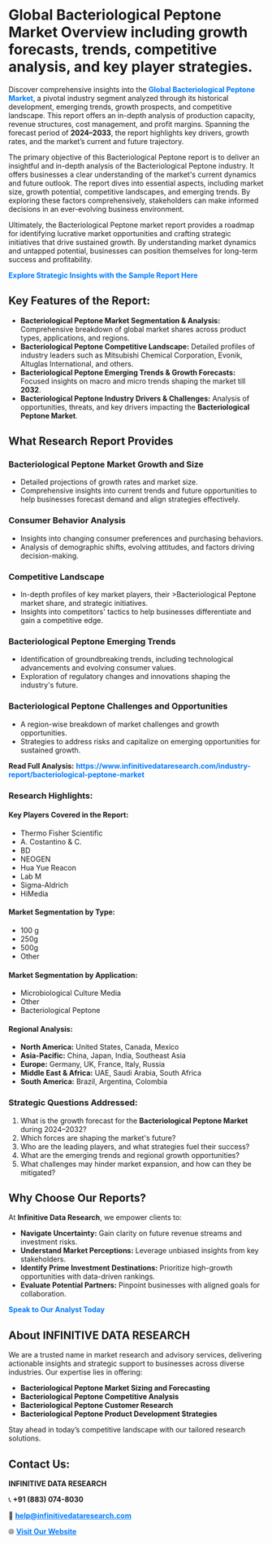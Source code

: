 <h1>Global Bacteriological Peptone Market Overview including growth forecasts, trends, competitive analysis, and key player strategies.</h1>
<p>
Discover comprehensive insights into the 
<a href="https://www.infinitivedataresearch.com/industry-report/bacteriological-peptone-market" rel="dofollow" style="color: #007BFF; text-decoration: none;"><strong>Global Bacteriological Peptone Market</strong></a>, a pivotal industry segment analyzed through its historical development, emerging trends, growth prospects, and competitive landscape. This report offers an in-depth analysis of production capacity, revenue structures, cost management, and profit margins. Spanning the forecast period of <strong>2024–2033</strong>, the report highlights key drivers, growth rates, and the market’s current and future trajectory.
</p>
<p>
The primary objective of this Bacteriological Peptone report is to deliver an insightful and in-depth analysis of the Bacteriological Peptone industry. It offers businesses a clear understanding of the market's current dynamics and future outlook. The report dives into essential aspects, including market size, growth potential, competitive landscapes, and emerging trends. By exploring these factors comprehensively, stakeholders can make informed decisions in an ever-evolving business environment.
</p>
<p>
Ultimately, the Bacteriological Peptone market report provides a roadmap for identifying lucrative market opportunities and crafting strategic initiatives that drive sustained growth. By understanding market dynamics and untapped potential, businesses can position themselves for long-term success and profitability.
</p>
<p>
<a href="https://www.infinitivedataresearch.com/request-sample/reportId=111708" style="color: #007BFF; text-decoration: none;"><strong>Explore Strategic Insights with the Sample Report Here</strong></a>
</p>

<h2>Key Features of the Report:</h2>
<ul>
<li><strong>Bacteriological Peptone Market Segmentation & Analysis:</strong> Comprehensive breakdown of global market shares across product types, applications, and regions.</li>
<li><strong>Bacteriological Peptone Competitive Landscape:</strong> Detailed profiles of industry leaders such as Mitsubishi Chemical Corporation, Evonik, Altuglas International, and others.</li>
<li><strong>Bacteriological Peptone Emerging Trends & Growth Forecasts:</strong> Focused insights on macro and micro trends shaping the market till <strong>2032</strong>.</li>
<li><strong>Bacteriological Peptone Industry Drivers & Challenges:</strong> Analysis of opportunities, threats, and key drivers impacting the <strong>Bacteriological Peptone Market</strong>.</li>
</ul>

<h2>What Research Report Provides</h2>
<h3>Bacteriological Peptone Market Growth and Size</h3>
<ul>
<li>Detailed projections of growth rates and market size.</li>
<li>Comprehensive insights into current trends and future opportunities to help businesses forecast demand and align strategies effectively.</li>
</ul>

<h3>Consumer Behavior Analysis</h3>
<ul>
<li>Insights into changing consumer preferences and purchasing behaviors.</li>
<li>Analysis of demographic shifts, evolving attitudes, and factors driving decision-making.</li>
</ul>

<h3>Competitive Landscape</h3>
<ul>
<li>In-depth profiles of key market players, their >Bacteriological Peptone market share, and strategic initiatives.</li>
<li>Insights into competitors' tactics to help businesses differentiate and gain a competitive edge.</li>
</ul>

<h3>Bacteriological Peptone Emerging Trends</h3>
<ul>
<li>Identification of groundbreaking trends, including technological advancements and evolving consumer values.</li>
<li>Exploration of regulatory changes and innovations shaping the industry's future.</li>
</ul>

<h3>Bacteriological Peptone Challenges and Opportunities</h3>
<ul>
<li>A region-wise breakdown of market challenges and growth opportunities.</li>
<li>Strategies to address risks and capitalize on emerging opportunities for sustained growth.</li>
</ul>
<p><strong>Read Full Analysis:</strong> <a href="https://www.infinitivedataresearch.com/industry-report/bacteriological-peptone-market" rel="dofollow" style="color: #007BFF; text-decoration: none;"><strong>https://www.infinitivedataresearch.com/industry-report/bacteriological-peptone-market</strong></a></p>
<h3>Research Highlights:</h3>
<h4>Key Players Covered in the Report:</h4>
<ul><li>Thermo Fisher Scientific</li><li>A. Costantino &amp; C.</li><li>BD</li><li>NEOGEN</li><li>Hua Yue Reacon</li><li>Lab M</li><li>Sigma-Aldrich</li><li>HiMedia</li></ul>
<h4>Market Segmentation by Type:</h4>
<ul><li>100 g</li><li>250g</li><li>500g</li><li>Other</li></ul>
<h4>Market Segmentation by Application:</h4>
<ul><li>Microbiological Culture Media</li><li>Other</li><li>Bacteriological Peptone</li></ul>

<h4>Regional Analysis:</h4>
<ul>
<li><strong>North America:</strong> United States, Canada, Mexico</li>
<li><strong>Asia-Pacific:</strong> China, Japan, India, Southeast Asia</li>
<li><strong>Europe:</strong> Germany, UK, France, Italy, Russia</li>
<li><strong>Middle East & Africa:</strong> UAE, Saudi Arabia, South Africa</li>
<li><strong>South America:</strong> Brazil, Argentina, Colombia</li>
</ul>

<h3>Strategic Questions Addressed:</h3>
<ol>
<li>What is the growth forecast for the <strong>Bacteriological Peptone Market</strong> during 2024–2032?</li>
<li>Which forces are shaping the market's future?</li>
<li>Who are the leading players, and what strategies fuel their success?</li>
<li>What are the emerging trends and regional growth opportunities?</li>
<li>What challenges may hinder market expansion, and how can they be mitigated?</li>
</ol>

<h2>Why Choose Our Reports?</h2>
<p>At <strong>Infinitive Data Research</strong>, we empower clients to:</p>
<ul>
<li><strong>Navigate Uncertainty:</strong> Gain clarity on future revenue streams and investment risks.</li>
<li><strong>Understand Market Perceptions:</strong> Leverage unbiased insights from key stakeholders.</li>
<li><strong>Identify Prime Investment Destinations:</strong> Prioritize high-growth opportunities with data-driven rankings.</li>
<li><strong>Evaluate Potential Partners:</strong> Pinpoint businesses with aligned goals for collaboration.</li>
</ul>
<p><a href="https://www.infinitivedataresearch.com/industry-report/bacteriological-peptone-market" rel="dofollow" style="color: #007BFF; text-decoration: none;"><strong>Speak to Our Analyst Today</strong></a></p>

<h2>About INFINITIVE DATA RESEARCH</h2>
<p>We are a trusted name in market research and advisory services, delivering actionable insights and strategic support to businesses across diverse industries. Our expertise lies in offering:</p>
<ul>
<li><strong>Bacteriological Peptone Market Sizing and Forecasting</strong></li>
<li><strong>Bacteriological Peptone Competitive Analysis</strong></li>
<li><strong>Bacteriological Peptone Customer Research</strong></li>
<li><strong>Bacteriological Peptone Product Development Strategies</strong></li>
</ul>
<p>Stay ahead in today’s competitive landscape with our tailored research solutions.</p>

<h2>Contact Us:</h2>
<p><strong>INFINITIVE DATA RESEARCH</strong></p>
<p>📞 <strong>+91 (883) 074-8030</strong></p>
<p>📧 <strong><a href="mailto:help@infinitivedataresearch.com" style="color: #007BFF;">help@infinitivedataresearch.com</a></strong></p>
<p>🌐 <strong><a href="https://www.infinitivedataresearch.com" rel="dofollow" style="color: #007BFF;">Visit Our Website</a></strong></p>